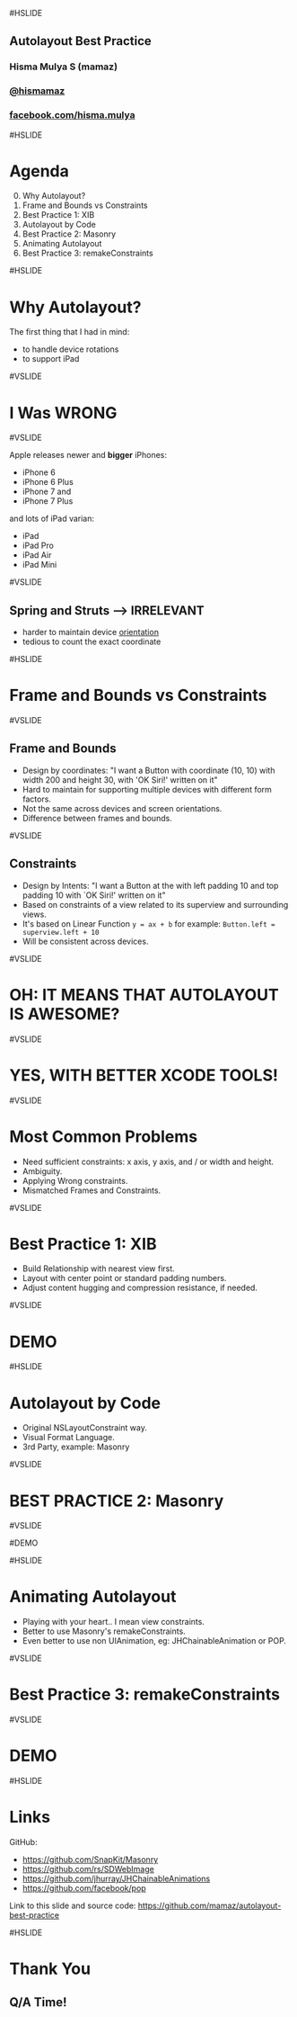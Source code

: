 #HSLIDE
## Autolayout Best Practice
### Hisma Mulya S (mamaz)
### [@hismamaz](http://twitter.com/hismamaz)
### [facebook.com/hisma.mulya](https://facebook.com/hisma.mulya)

#HSLIDE
# Agenda
0. Why Autolayout?
1. Frame and Bounds vs Constraints
2. Best Practice 1: XIB
3. Autolayout by Code
4. Best Practice 2: Masonry
5. Animating Autolayout
6. Best Practice 3: remakeConstraints

#HSLIDE
# Why Autolayout?

The first thing that I had in mind:
- to handle device rotations
- to support iPad

#VSLIDE
# I Was WRONG

#VSLIDE

Apple releases newer and **bigger** iPhones:
- iPhone 6
- iPhone 6 Plus
- iPhone 7 and
- iPhone 7 Plus

and lots of iPad varian:
- iPad
- iPad Pro
- iPad Air
- iPad Mini

#VSLIDE

## Spring and Struts --> **IRRELEVANT**

* harder to maintain device [orientation](https://www.paintcodeapp.com/news/ultimate-guide-to-iphone-resolutions)
* tedious to count the exact coordinate

#HSLIDE

# Frame and Bounds vs Constraints

#VSLIDE
## Frame and Bounds
- Design by coordinates: "I want a Button with coordinate (10, 10) with width 200 and height 30, with 'OK Siri!' written on it"
- Hard to maintain for supporting multiple devices with different form factors.
- Not the same across devices and screen orientations.
- Difference between frames and bounds.

#VSLIDE
## Constraints
- Design by Intents: "I want a Button at the with left padding 10 and top padding 10 with `OK Siri!' written on it"
- Based on constraints of a view related to its superview and surrounding views.
- It's based on Linear Function `y = ax + b`
for example: `Button.left = superview.left + 10`
- Will be consistent across devices.

#VSLIDE

# OH: IT MEANS THAT AUTOLAYOUT IS AWESOME?

#VSLIDE

# YES, WITH BETTER XCODE TOOLS!

#VSLIDE

# Most Common Problems
- Need sufficient constraints: x axis, y axis, and / or width and height.
- Ambiguity.
- Applying Wrong constraints.
- Mismatched Frames and Constraints.

#VSLIDE

# Best Practice 1: XIB
- Build Relationship with nearest view first.
- Layout with center point or standard padding numbers.
- Adjust content hugging and compression resistance, if needed.

#VSLIDE

# DEMO

#HSLIDE

# Autolayout by Code

* Original NSLayoutConstraint way.
* Visual Format Language.
* 3rd Party, example: Masonry

#VSLIDE

# BEST PRACTICE 2: Masonry

#VSLIDE

#DEMO

#HSLIDE

# Animating Autolayout
* Playing with your heart.. I mean view constraints.
* Better to use Masonry's remakeConstraints.
* Even better to use non UIAnimation, eg: JHChainableAnimation or POP.

#VSLIDE

# Best Practice 3: remakeConstraints

#VSLIDE

# DEMO

#HSLIDE

# Links

GitHub:
* https://github.com/SnapKit/Masonry
* https://github.com/rs/SDWebImage
* https://github.com/jhurray/JHChainableAnimations
* https://github.com/facebook/pop

Link to this slide and source code: https://github.com/mamaz/autolayout-best-practice


#HSLIDE

# Thank You
## Q/A Time!
